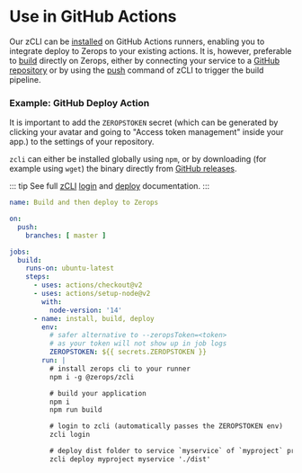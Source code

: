 # Use in GitHub Actions

Our zCLI can be [installed](/documentation/cli/installation-authorization.html#installation) on GitHub Actions runners, enabling you to integrate deploy to Zerops to your existing actions. It is, however, preferable to [build](/documentation/build/how-zerops-build-works.html) directly on Zerops, either by connecting your service to a [GitHub repository](/documentation/github/github-integration.html) or by using the [push](/documentation/cli/available-commands.html#push-project-name-service-name) command of zCLI to trigger the build pipeline.

### Example: GitHub Deploy Action

It is important to add the `ZEROPSTOKEN` secret (which can be generated by clicking your avatar and going to "Access token management" inside your app.) to the settings of your repository.

`zcli` can either be installed globally using `npm`, or by downloading (for example using `wget`) the binary directly from [GitHub releases](https://github.com/zeropsio/zcli/releases).

::: tip
See full [zCLI](/documentation/cli/available-commands.html) [login](/documentation/cli/available-commands.html#login) and [deploy](/documentation/cli/available-commands.html#deploy-project-name-service-name-space-separated-files-or-directories) documentation.
:::

```yaml
name: Build and then deploy to Zerops

on:
  push:
    branches: [ master ]

jobs:
  build:
    runs-on: ubuntu-latest
    steps:
      - uses: actions/checkout@v2
      - uses: actions/setup-node@v2
        with:
          node-version: '14'
      - name: install, build, deploy
        env:
          # safer alternative to --zeropsToken=<token>
          # as your token will not show up in job logs
          ZEROPSTOKEN: ${{ secrets.ZEROPSTOKEN }}
        run: |
          # install zerops cli to your runner
          npm i -g @zerops/zcli

          # build your application
          npm i
          npm run build

          # login to zcli (automatically passes the ZEROPSTOKEN env)
          zcli login

          # deploy dist folder to service `myservice` of `myproject` project
          zcli deploy myproject myservice './dist'
```
